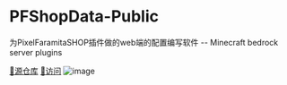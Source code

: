 # PFShopData-Public
为PixelFaramitaSHOP插件做的web端的配置编写软件 -- Minecraft bedrock server plugins

[:leaves:源仓库](https://github.com/newAkko/PFShopData)       [:cherry_blossom:访问](https://tuliwen.github.io/PFShopData-pages/#/)
![image](https://user-images.githubusercontent.com/24313098/205479695-4bc2a2c3-48e4-4950-97ca-0c522466537b.png)
